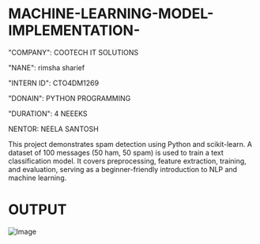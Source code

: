 # MACHINE-LEARNING-MODEL-IMPLEMENTATION-

"COMPANY": COOTECH IT SOLUTIONS

"NANE": rimsha sharief

"INTERN ID": CTO4DM1269

"DONAIN": PYTHON PROGRAMMING

"DURATION": 4 NEEEKS

NENTOR: NEELA SANTOSH

This project demonstrates spam detection using Python and scikit-learn. A dataset of 100 messages (50 ham, 50 spam) is used to train a text classification model. It covers preprocessing, feature extraction, training, and evaluation, serving as a beginner-friendly introduction to NLP and machine learning.

# OUTPUT

![Image](https://github.com/user-attachments/assets/a27e1aaf-79d0-4aea-9aed-7d2aa815eddd)
